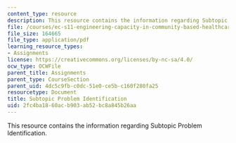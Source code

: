 ```yaml
---
content_type: resource
description: This resource contains the information regarding Subtopic Problem Identification.
file: /courses/ec-s11-engineering-capacity-in-community-based-healthcare-fall-2005/2fc4ba1860acb903ab52bc8a845b26aa_MITEC_S11F05_support_intro.pdf
file_size: 164665
file_type: application/pdf
learning_resource_types:
- Assignments
license: https://creativecommons.org/licenses/by-nc-sa/4.0/
ocw_type: OCWFile
parent_title: Assignments
parent_type: CourseSection
parent_uid: 4dc5c9fb-c0dc-51e0-ce5b-c160f280fa25
resourcetype: Document
title: Subtopic Problem Identification
uid: 2fc4ba18-60ac-b903-ab52-bc8a845b26aa
---
```

This resource contains the information regarding Subtopic Problem Identification.
